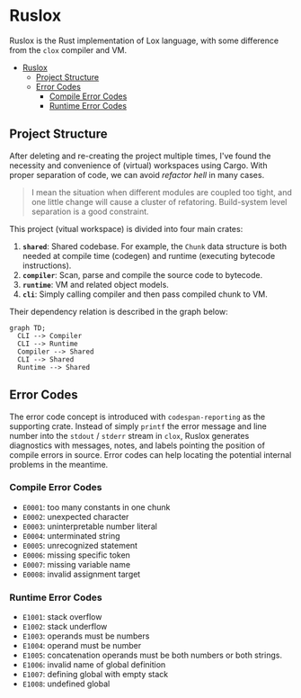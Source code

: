 # Ruslox
Ruslox is the Rust implementation of Lox language, with some difference from the `clox` compiler and VM.

- [Ruslox](#ruslox)
  - [Project Structure](#project-structure)
  - [Error Codes](#error-codes)
    - [Compile Error Codes](#compile-error-codes)
    - [Runtime Error Codes](#runtime-error-codes)

## Project Structure
After deleting and re-creating the project multiple times, I've found the necessity and convenience of (virtual) workspaces using Cargo. With proper separation of code, we can avoid *refactor hell* in many cases.

> I mean the situation when different modules are coupled too tight, and one little change will cause a cluster of refatoring. Build-system level separation is a good constraint.

This project (vitual workspace) is divided into four main crates:
1. **`shared`**: Shared codebase. For example, the `Chunk` data structure is both needed at compile time (codegen) and runtime (executing bytecode instructions).
2. **`compiler`**: Scan, parse and compile the source code to bytecode.
3. **`runtime`**: VM and related object models.
4. **`cli`**: Simply calling compiler and then pass compiled chunk to VM.

Their dependency relation is described in the graph below:

```mermaid
graph TD;
  CLI --> Compiler
  CLI --> Runtime
  Compiler --> Shared
  CLI --> Shared
  Runtime --> Shared
```

## Error Codes
The error code concept is introduced with `codespan-reporting` as the supporting crate. Instead of simply `printf` the error message and line number into the `stdout` / `stderr` stream in `clox`, Ruslox generates diagnostics with messages, notes, and labels pointing the position of compile errors in source. Error codes can help locating the potential internal problems in the meantime.

### Compile Error Codes
- `E0001`: too many constants in one chunk
- `E0002`: unexpected character
- `E0003`: uninterpretable number literal
- `E0004`: unterminated string
- `E0005`: unrecognized statement
- `E0006`: missing specific token
- `E0007`: missing variable name
- `E0008`: invalid assignment target

### Runtime Error Codes
- `E1001`: stack overflow
- `E1002`: stack underflow
- `E1003`: operands must be numbers
- `E1004`: operand must be number
- `E1005`: concatenation operands must be both numbers or both strings.
- `E1006`: invalid name of global definition
- `E1007`: defining global with empty stack
- `E1008`: undefined global